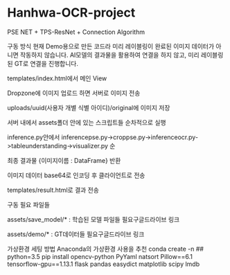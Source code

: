 # Hanhwa-OCR-project
PSE NET + TPS-ResNet + Connection Algorithm

구동 방식
현재 Demo용으로 만든 코드라 미리 레이블링이 완료된 이미지 데이터가 아니면 작동하지 않습니다.
AI모델의 결과물을 활용하여 연결을 하지 않고, 미리 레이블링 된 GT로 연결을 진행합니다.


templates/index.html에서 메인 View


Dropzone에 이미지 업로드 하면 서버로 이미지 전송


uploads/uuid(사용자 개별 식별 아이디)/original에 이미지 저장


서버 내에서 assets폴더 안에 있는 스크립트들 순차적으로 실행


inference.py안에서 inferencepse.py->croppse.py->inferenceocr.py->tableunderstanding->visualizer.py 순


최종 결과물 {이미지이름 : DataFrame} 반환


이미지 데이터 base64로 인코딩 후 클라이언트로 전송


templates/result.html로 결과 전송




구동 필요 파일들


assets/save_model/* : 학습된 모델 파일들 필요구글드라이브 링크


assets/demo/* : GT데이터들 필요구글드라이브 링크




가상환경 세팅 방법
Anaconda의 가상환경 사용을 추천
conda create -n ## python=3.5
pip install opencv-python PyYaml natsort Pillow==6.1 tensorflow-gpu==1.13.1 flask pandas easydict matplotlib scipy lmdb
